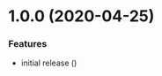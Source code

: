 # 1.0.0 (2020-04-25)


### Features

* initial release ([](https://github.com/Alorel/rollup-modular-css-plugin/commit/bc796618729a511790eda46139bd9e69085b8f44))
